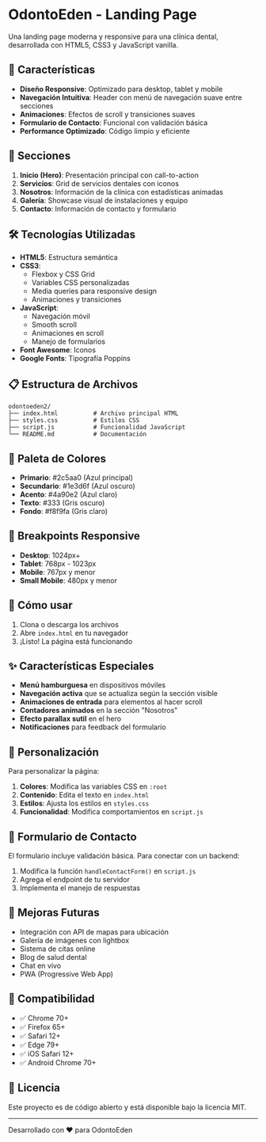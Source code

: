 # OdontoEden - Landing Page

Una landing page moderna y responsive para una clínica dental, desarrollada con HTML5, CSS3 y JavaScript vanilla.

## 🚀 Características

- **Diseño Responsive**: Optimizado para desktop, tablet y mobile
- **Navegación Intuitiva**: Header con menú de navegación suave entre secciones
- **Animaciones**: Efectos de scroll y transiciones suaves
- **Formulario de Contacto**: Funcional con validación básica
- **Performance Optimizado**: Código limpio y eficiente

## 📱 Secciones

1. **Inicio (Hero)**: Presentación principal con call-to-action
2. **Servicios**: Grid de servicios dentales con iconos
3. **Nosotros**: Información de la clínica con estadísticas animadas
4. **Galería**: Showcase visual de instalaciones y equipo
5. **Contacto**: Información de contacto y formulario

## 🛠️ Tecnologías Utilizadas

- **HTML5**: Estructura semántica
- **CSS3**: 
  - Flexbox y CSS Grid
  - Variables CSS personalizadas
  - Media queries para responsive design
  - Animaciones y transiciones
- **JavaScript**: 
  - Navegación móvil
  - Smooth scroll
  - Animaciones en scroll
  - Manejo de formularios
- **Font Awesome**: Iconos
- **Google Fonts**: Tipografía Poppins

## 📋 Estructura de Archivos

```
odontoeden2/
├── index.html          # Archivo principal HTML
├── styles.css          # Estilos CSS
├── script.js           # Funcionalidad JavaScript
└── README.md           # Documentación
```

## 🎨 Paleta de Colores

- **Primario**: #2c5aa0 (Azul principal)
- **Secundario**: #1e3d6f (Azul oscuro)
- **Acento**: #4a90e2 (Azul claro)
- **Texto**: #333 (Gris oscuro)
- **Fondo**: #f8f9fa (Gris claro)

## 📱 Breakpoints Responsive

- **Desktop**: 1024px+
- **Tablet**: 768px - 1023px
- **Mobile**: 767px y menor
- **Small Mobile**: 480px y menor

## 🚀 Cómo usar

1. Clona o descarga los archivos
2. Abre `index.html` en tu navegador
3. ¡Listo! La página está funcionando

## ✨ Características Especiales

- **Menú hamburguesa** en dispositivos móviles
- **Navegación activa** que se actualiza según la sección visible
- **Animaciones de entrada** para elementos al hacer scroll
- **Contadores animados** en la sección "Nosotros"
- **Efecto parallax sutil** en el hero
- **Notificaciones** para feedback del formulario

## 🔧 Personalización

Para personalizar la página:

1. **Colores**: Modifica las variables CSS en `:root`
2. **Contenido**: Edita el texto en `index.html`
3. **Estilos**: Ajusta los estilos en `styles.css`
4. **Funcionalidad**: Modifica comportamientos en `script.js`

## 📧 Formulario de Contacto

El formulario incluye validación básica. Para conectar con un backend:

1. Modifica la función `handleContactForm()` en `script.js`
2. Agrega el endpoint de tu servidor
3. Implementa el manejo de respuestas

## 🌟 Mejoras Futuras

- Integración con API de mapas para ubicación
- Galería de imágenes con lightbox
- Sistema de citas online
- Blog de salud dental
- Chat en vivo
- PWA (Progressive Web App)

## 📱 Compatibilidad

- ✅ Chrome 70+
- ✅ Firefox 65+
- ✅ Safari 12+
- ✅ Edge 79+
- ✅ iOS Safari 12+
- ✅ Android Chrome 70+

## 📄 Licencia

Este proyecto es de código abierto y está disponible bajo la licencia MIT.

---

Desarrollado con ❤️ para OdontoEden
